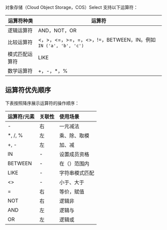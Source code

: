 
对象存储（Cloud Object Storage，COS）Select 支持以下运算符：

| 运算符种类     | 运算符                                                       |
| -------------- | ------------------------------------------------------------ |
| 逻辑运算符     | AND，NOT，OR                                                 |
| 比较运算符     | <，>，<=，>=，=，<>，!=，BETWEEN，IN。例如`IN ('a', 'b', 'c')` |
| 模式匹配运算符 | LIKE                                                         |
| 数学运算符     | +，-，*，%                                                   |

## 运算符优先顺序

下表按照降序展示运算符的操作顺序：

| 运算符/元素 | 关联性 | 使用场景       |
| :---------- | :----- | :------------- |
| -           | 右     | 一元减法       |
| \*, /, %    | 左     | 乘、除、取模   |
| +, -        | 左     | 加、减         |
| IN          | -      | 设置成员资格   |
| BETWEEN     | -      | 在（）范围内   |
| LIKE        | -      | 字符串模式匹配 |
| <>          | -      | 小于、大于     |
| =           | 右     | 等价，赋值     |
| NOT         | 右     | 逻辑非         |
| AND         | 左     | 逻辑与         |
| OR          | 左     | 逻辑或         |

